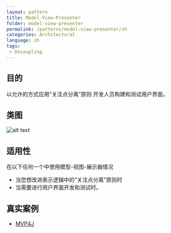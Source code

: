 ```yaml
---
layout: pattern
title: Model-View-Presenter
folder: model-view-presenter
permalink: /patterns/model-view-presenter/zh
categories: Architectural
language: zh
tags:
 - Decoupling
---
```


## 目的
以允许的方式应用“关注点分离”原则
开发人员构建和测试用户界面。

## 类图
![alt text](./etc/model-view-presenter_1.png "Model-View-Presenter")

## 适用性
在以下任何一个中使用模型-视图-展示器情况

* 当您想改进表示逻辑中的“关注点分离”原则时
* 当需要进行用户界面开发和测试时。

## 真实案例

* [MVP4J](https://github.com/amineoualialami/mvp4j)
